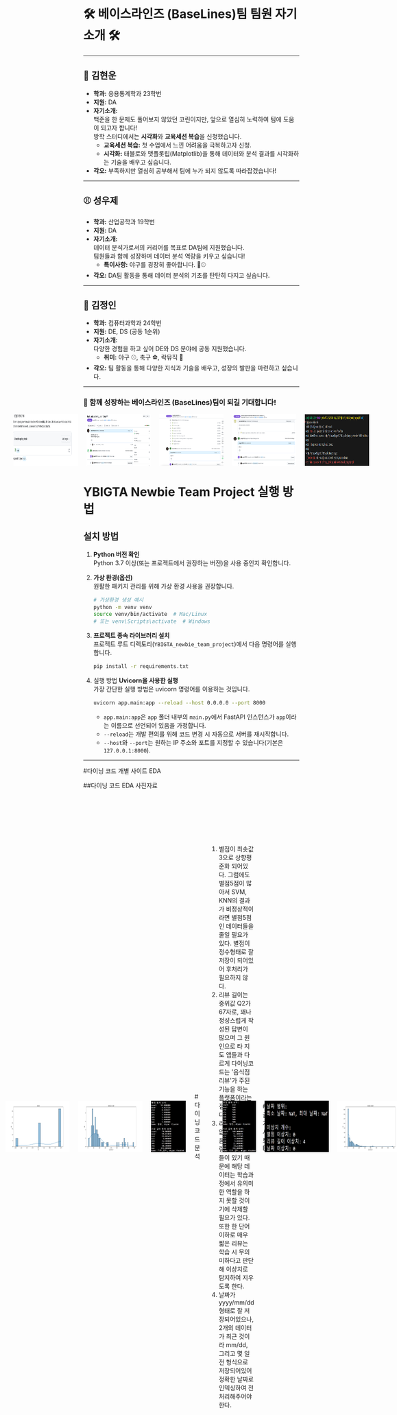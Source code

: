 # 🛠️ 베이스라인즈 (BaseLines)팀 팀원 자기소개 🛠️

---

## 🐍 김현운  
- **학과:** 응용통계학과 23학번  
- **지원:** DA  
- **자기소개:**  
  백준을 한 문제도 풀어보지 않았던 코린이지만, 앞으로 열심히 노력하여 팀에 도움이 되고자 합니다!  
  방학 스터디에서는 **시각화**와 **교육세션 복습**을 신청했습니다.  
  - **교육세션 복습:** 첫 수업에서 느낀 어려움을 극복하고자 신청.  
  - **시각화:** 태블로와 맷플롯립(Matplotlib)을 통해 데이터와 분석 결과를 시각화하는 기술을 배우고 싶습니다.  
- **각오:** 부족하지만 열심히 공부해서 팀에 누가 되지 않도록 따라잡겠습니다!

---

## ⚾ 성우제  
- **학과:** 산업공학과 19학번  
- **지원:** DA  
- **자기소개:**  
  데이터 분석가로서의 커리어를 목표로 DA팀에 지원했습니다.  
  팀원들과 함께 성장하며 데이터 분석 역량을 키우고 싶습니다!  
  - **특이사항:** 야구를 굉장히 좋아합니다. 🧢⚾  
- **각오:** DA팀 활동을 통해 데이터 분석의 기초를 탄탄히 다지고 싶습니다.

---

## 🎸 김정인  
- **학과:** 컴퓨터과학과 24학번  
- **지원:** DE, DS (공동 1순위)  
- **자기소개:**  
  다양한 경험을 하고 싶어 DE와 DS 분야에 공동 지원했습니다.  
  - **취미:** 야구 ⚾, 축구 ⚽, 락뮤직 🎵  
- **각오:** 팀 활동을 통해 다양한 지식과 기술을 배우고, 성장의 발판을 마련하고 싶습니다.

---

### 🙌 함께 성장하는 베이스라인즈 (BaseLines)팀이 되길 기대합니다!

<div style="display: flex; justify-content: center; align-items: center; gap: 20px;">
    <img src="github/branch_protection.png" height="120px" width="150px">
    <img src="github/merged_jungin7612.png" height="120px" width="150px">
    <img src="github/merged_SungWoojae.png" height="120px" width="150px">
    <img src="github/merged_yonseistatking.png" height="120px" width="150px">
    <img src="github/push_rejected.png" height="120px" width="150px">
</div>

# YBIGTA Newbie Team Project 실행 방법


## 설치 방법
1. **Python 버전 확인**  
   Python 3.7 이상(또는 프로젝트에서 권장하는 버전)을 사용 중인지 확인합니다.

2. **가상 환경(옵션)**  
   원활한 패키지 관리를 위해 가상 환경 사용을 권장합니다.
   ```bash
   # 가상환경 생성 예시
   python -m venv venv
   source venv/bin/activate  # Mac/Linux
   # 또는 venv\Scripts\activate  # Windows

3. **프로젝트 종속 라이브러리 설치**  
   프로젝트 루트 디렉토리(`YBIGTA_newbie_team_project`)에서 다음 명령어를 실행합니다.
   ```bash
   pip install -r requirements.txt
   ```
4. 실행 방법
   **Uvicorn을 사용한 실행**  
   가장 간단한 실행 방법은 uvicorn 명령어를 이용하는 것입니다.
   ```bash
   uvicorn app.main:app --reload --host 0.0.0.0 --port 8000
   ```
   - `app.main:app`은 `app` 폴더 내부의 `main.py`에서 FastAPI 인스턴스가 `app`이라는 이름으로 선언되어 있음을 가정합니다.
   - `--reload`는 개발 편의를 위해 코드 변경 시 자동으로 서버를 재시작합니다.
   - `--host`와 `--port`는 원하는 IP 주소와 포트를 지정할 수 있습니다(기본은 `127.0.0.1:8000`).
  

---

#다이닝 코드 개별 사이트 EDA

##다이닝 코드 EDA 사진자료
<div style="display: flex; justify-content: center; align-items: center; gap: 20px;">
    <img src="review_analysis/plots/diningcode_star.png" height="120px" width="150px">
    <img src="review_analysis/plots/diningcode_textlength.png" height="120px" width="150px">
    <img src="review_analysis/plots/diningcode_stat.png" height="120px" width="150px">


#다이닝 코드 분석
1. 별점이 최솟값 3으로 상향평준화 되어있다. 그럼에도 별점5점이 많아서 SVM, KNN의 결과가 비정상적이라면 별점5점인 데이터들을 줄일 필요가 있다. 별점이 정수형태로 잘 저장이 되어있어 후처리가 필요하지 않다.
2. 리뷰 길이는 중위값 Q2가 67자로, 꽤나 정성스럽게 작성된 답변이 많으며 그 원인으로 타 지도 앱들과 다르게 다이닝코드는 '음식점 리뷰'가 주된 기능을 하는 플랫폼이라는 점을 들 수 있다.
3. 리뷰 텍스트가 없는 "리뷰 없음"으로 크롤링 된 데이터들이 있기 때문에 해당 데이터는 학습과정에서 유의미한 역할을 하지 못할 것이기에 삭제할 필요가 있다. 또한 한 단어 이하로 매우 짧은 리뷰는 학습 시 무의미하다고 판단해 이상치로 탐지하여 지우도록 한다.
4. 날짜가 yyyy/mm/dd 형태로 잘 저장되어있으나, 2개의 데이터가 최근 것이라 mm/dd, 그리고 몇 일 전 형식으로 저장되어있어 정확한 날짜로 인덱싱하여 전처리해주어야 한다.

#구글맵 개별 사이트 EDA

##구글맵 EDA 사진자료

<div style="display: flex; justify-content: center; align-items: center; gap: 20px;">
    <img src="review_analysis/plots/googlemaps_stat.png" height="120px" width="150px">
    <img src="review_analysis/plots/googlemaps_stat2.png" height="120px" width="150px">
    <img src="review_analysis/plots/googlemaps_textlength.png" height="120px" width="150px">

#다이닝 코드 분석

1. 별점이 NaN으로 처리되어있다. 이는 별 개수가 정수형으로 저장되어있지 않고 '별점 N개' 형식으로 저장되어있기 때문이다.
2. 본래 기능이 지도 및 네비게이션인 플랫폼이다 보니 리뷰 텍스트 길이 중위값 Q2가 21자로 매우 짧은 것을 확인할 수 있다. 20자 이하의 매우 짧은 리뷰가 정말 많다.
3. API가 없어 정확한 날짜 정보를 크롤링하지 못했다. 따라서 몇 년 전, 몇 일 전 등 추상적이며 대표값을 설정하기 어려운 정보가 크롤링되었기 떄문에 시계열 분석이 어렵다고 판단하여 날짜정보를 삭제하기로 했다.
4. 리뷰 길이 이상치가 4개 존재하는데, 이는 knn,svm 등 모델 훈련 과정에서 학습을 방해한다고 판단되면 지우기로 했다. 그러나 한 단어 이하의 매우 짧은 리뷰는 다이닝 코드와 마찬가지로 지운다.

